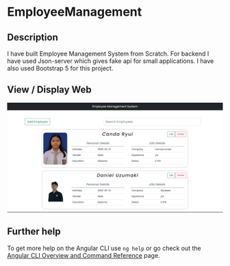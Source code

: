# EmployeeManagement

## Description
I have built Employee Management System from Scratch. For backend I have used Json-server which gives fake api for small applications.
I have also used Bootstrap 5 for this project.

## View / Display Web
![image](https://github.com/danismg/Employee-Management---Angular---Json-Server/blob/master/view.png)
## Further help

To get more help on the Angular CLI use `ng help` or go check out the [Angular CLI Overview and Command Reference](https://angular.io/cli) page.

